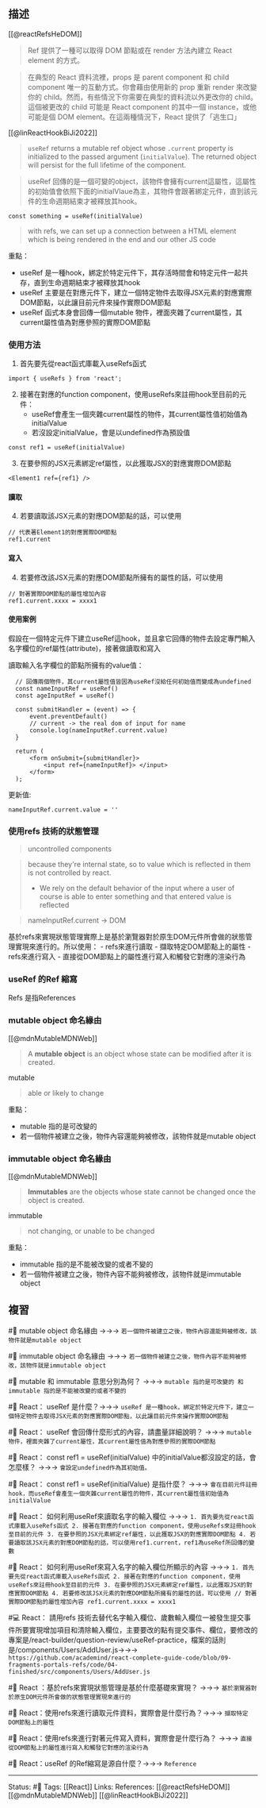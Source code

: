 ## 描述
[[@reactRefsHeDOM]]
> Ref 提供了一種可以取得 DOM 節點或在 render 方法內建立 React element 的方式。


> 在典型的 React 資料流裡，props 是 parent component 和 child component 唯一的互動方式。你會藉由使用新的 prop 重新 render 來改變你的 child。然而，有些情況下你需要在典型的資料流以外更改你的 child。這個被更改的 child 可能是 React component 的其中一個 instance，或他可能是個 DOM element。在這兩種情況下，React 提供了「逃生口」


[[@linReactHookBiJi2022]]
> `useRef` returns a mutable ref object whose `.current` property is initialized to the passed argument (`initialValue`). The returned object will persist for the full lifetime of the component.

>useRef 回傳的是一個可變的object，該物件會擁有current這屬性，這屬性的初始值會依照下面的initialVlaue為主，其物件會跟著綁定元件，直到該元件的生命週期結束才被釋放其hook。


```
const something = useRef(initialValue)
```

> with refs, we can set up a connection between a HTML element which is being rendered in the end and our other JS code



重點：
- useRef 是一種hook，綁定於特定元件下，其存活時間會和特定元件一起共存，直到生命週期結束才被釋放其hook
- useRef 主要是在對應元件下，建立一個特定物件去取得JSX元素的對應實際DOM節點，以此讓目前元件來操作實際DOM節點
- useRef 函式本身會回傳一個mutable 物件，裡面夾雜了current屬性，其current屬性值為對應參照的實際DOM節點

### 使用方法


1. 首先要先從react函式庫載入useRefs函式
```
import { useRefs } from 'react';
```

2. 接著在對應的function component，使用useRefs來註冊hook至目前的元件：
	- useRef會產生一個夾雜current屬性的物件，其current屬性值初始值為initialValue
	- 若沒設定initialValue，會是以undefined作為預設值
```
const ref1 = useRef(initialValue)
```

3. 在要參照的JSX元素綁定ref屬性，以此獲取JSX的對應實際DOM節點
```
<Element1 ref={ref1} />
```

#### 讀取
4. 若要讀取該JSX元素的對應DOM節點的話，可以使用
```
// 代表著Element1的對應實際DOM節點
ref1.current
```

#### 寫入
4. 若要修改該JSX元素的對應DOM節點所擁有的屬性的話，可以使用
```
// 對著實際DOM節點的屬性增加內容
ref1.current.xxxx = xxxx1
```


#### 使用案例

假設在一個特定元件下建立useRef這hook，並且拿它回傳的物件去設定專門輸入名字欄位的ref屬性(attribute)，接著做讀取和寫入

讀取輸入名字欄位的節點所擁有的value值：
```
  // 回傳兩個物件，其current屬性值皆因為useRef沒給任何初始值而變成為undefined
  const nameInputRef = useRef()
  const ageInputRef = useRef()

  const submitHandler = (event) => {
      event.preventDefault()
      // current -> the real dom of input for name
      console.log(nameInputRef.current.value)
  }
```

```
  return (
      <form onSubmit={submitHandler}>
          <input ref={nameInputRef}> </input>
      </form>
  );
```

更新值:
```
nameInputRef.current.value = ''
```

### 使用refs 技術的狀態管理
> uncontrolled components

  
> because they're internal state, so to value which is reflected in them is not controlled by react.
> 	- We rely on the default behavior of the input where a user of course is able to enter something and that entered value is reflected

> nameInputRef.current -> DOM

基於refs來實現狀態管理實際上是基於瀏覽器對於原生DOM元件所會做的狀態管理實現來進行的。所以使用：
	- refs來進行讀取 - 擷取特定DOM節點上的屬性
	- refs來進行寫入 - 直接從DOM節點上的屬性進行寫入和觸發它對應的渲染行為

### useRef 的Ref 縮寫

Refs 是指References

### mutable object 命名緣由
[[@mdnMutableMDNWeb]]
> A **mutable object** is an object whose state can be modified after it is created.

mutable
> able or likely to change

重點：
- mutable 指的是可改變的
- 若一個物件被建立之後，物件內容還能夠被修改，該物件就是mutable object

### immutable object 命名緣由
[[@mdnMutableMDNWeb]]
> **Immutables** are the objects whose state cannot be changed once the object is created.

immutable 
> not changing, or unable to be changed


重點：
- immutable 指的是不能被改變的或者不變的
- 若一個物件被建立之後，物件內容不能夠被修改，該物件就是immutable object





## 複習



#🧠 mutable object 命名緣由 ->->-> `若一個物件被建立之後，物件內容還能夠被修改，該物件就是mutable object`
<!--SR:!2023-10-21,242,248-->

#🧠 immutable object 命名緣由 ->->-> `若一個物件被建立之後，物件內容不能夠被修改，該物件就是immutable object`
<!--SR:!2023-10-27,246,248-->

#🧠 mutable 和 immutable 意思分別為何？ ->->-> `mutable 指的是可改變的 和 immutable 指的是不能被改變的或者不變的 `
<!--SR:!2023-09-01,217,248-->

#🧠 React： useRef 是什麼？->->-> `useRef 是一種hook，綁定於特定元件下，建立一個特定物件去取得JSX元素的對應實際DOM節點，以此讓目前元件來操作實際DOM節點`
<!--SR:!2023-09-27,230,248-->

#🧠  React： useRef 會回傳什麼形式的內容，請盡量詳細說明？ ->->-> `mutable 物件，裡面夾雜了current屬性，其current屬性值為對應參照的實際DOM節點`
<!--SR:!2024-02-04,227,228-->



#🧠 React： const ref1 = useRef(initialValue) 中的initialValue都沒設定的話，會怎麼樣？ ->->-> `會設定undefined作為其初始值。`
<!--SR:!2023-08-31,217,248-->

#🧠 React： const ref1 = useRef(initialValue) 是指什麼？ ->->-> `會在目前元件註冊hook，而useRef會產生一個夾雜current屬性的物件，其current屬性值初始值為initialValue`
<!--SR:!2024-05-23,374,250-->

#🧠 React： 如何利用useRef來讀取名字的輸入欄位  ->->-> `1. 首先要先從react函式庫載入useRefs函式 2. 接著在對應的function component，使用useRefs來註冊hook至目前的元件 3. 在要參照的JSX元素綁定ref屬性，以此獲取JSX的對應實際DOM節點 4. 若要讀取該JSX元素的對應DOM節點的話，可以使用ref1.current，ref1為useRef所回傳的變數`
<!--SR:!2023-09-06,219,248-->

#🧠 React： 如何利用useRef來寫入名字的輸入欄位所顯示的內容  ->->-> `1. 首先要先從react函式庫載入useRefs函式 2. 接著在對應的function component，使用useRefs來註冊hook至目前的元件 3. 在要參照的JSX元素綁定ref屬性，以此獲取JSX的對應實際DOM節點 4. 若要修改該JSX元素的對應DOM節點所擁有的屬性的話，可以使用 // 對著實際DOM節點的屬性增加內容 ref1.current.xxxx = xxxx1`
<!--SR:!2023-06-23,175,250-->


#💻 React： 請用refs 技術去替代名字輸入欄位、歲數輸入欄位一被發生提交事件所要實現增加項目和清除輸入欄位，主要要改的點有提交事件、欄位，要修改的專案是/react-builder/question-review/useRef-practice，檔案的話則是/components/Users/AddUser.js->->-> `https://github.com/academind/react-complete-guide-code/blob/09-fragments-portals-refs/code/04-finished/src/components/Users/AddUser.js`
<!--SR:!2023-08-16,197,248-->


#🧠 React ：基於refs來實現狀態管理是基於什麼基礎來實現？ ->->-> `基於瀏覽器對於原生DOM元件所會做的狀態管理實現來進行的`
<!--SR:!2023-07-27,195,248-->


#🧠 React：使用refs來進行讀取元件資料，實際會是什麼行為？->->-> `擷取特定DOM節點上的屬性`
<!--SR:!2023-12-25,284,248-->

#🧠 React：使用refs來進行對著元件寫入資料，實際會是什麼行為？ ->->-> `直接從DOM節點上的屬性進行寫入和觸發它對應的渲染行為`
<!--SR:!2024-02-28,231,210-->

#🧠 React：useRef 的Ref縮寫是源自什麼？->->-> `Reference`
<!--SR:!2023-07-26,195,248-->


---
Status: #🌱 
Tags:
[[React]] 
Links:
References:
[[@reactRefsHeDOM]]
[[@mdnMutableMDNWeb]]
[[@linReactHookBiJi2022]]